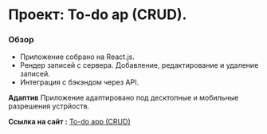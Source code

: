# Проект: To-do ap (CRUD).

### Обзор
- Приложение собрано на React.js.
- Рендер записей с сервера. Добавление, редактирование и удаление записей.
- Интеграция с бэкэндом через API.

**Адаптив**
Приложение адаптировано под десктопные и мобильные разрешения устрйоств.

**Ссылка на сайт :**
<a href="https://evgenyhalvin.github.io/To-do-app-CRUD-React.js/" target="_blank">To-do app (CRUD)</a>
